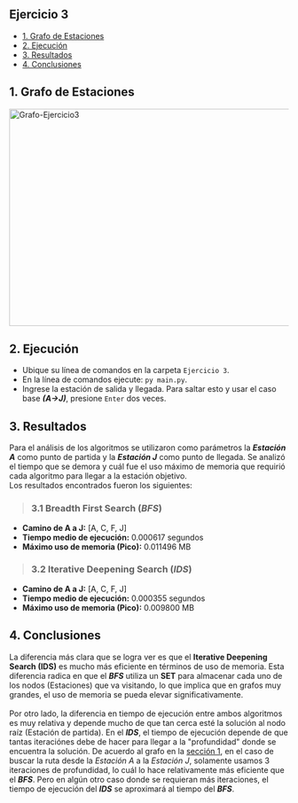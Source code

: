## Ejercicio 3

- [1. Grafo de Estaciones](#1-grafo-de-estaciones)
- [2. Ejecución](#2-ejecución)
- [3. Resultados](#3-resultados)
- [4. Conclusiones](#4-conclusiones)

## 1. Grafo de Estaciones
<img width="574" height="392" alt="Grafo-Ejercicio3" src="https://github.com/user-attachments/assets/0ac0a2c6-283e-48eb-b0fb-1cc64a167f3d" />

## 2. Ejecución
- Ubique su línea de comandos en la carpeta `Ejercicio 3`.
- En la línea de comandos ejecute: `py main.py`.
- Ingrese la estación de salida y llegada. Para saltar esto y usar el caso base _**(A->J)**_, presione `Enter` dos veces.

## 3. Resultados 
Para el análisis de los algoritmos se utilizaron como parámetros la _**Estación A**_ como punto de partida y la _**Estación J**_ como punto de llegada.
Se analizó el tiempo que se demora y cuál fue el uso máximo de memoria que requirió cada algoritmo para llegar a la estación objetivo.<br>
Los resultados encontrados fueron los siguientes:

> ### 3.1 Breadth First Search (_BFS_)
- **Camino de A a J:** [A, C, F, J]
- **Tiempo medio de ejecución:** 0.000617 segundos
- **Máximo uso de memoria (Pico):** 0.011496 MB

> ### 3.2 Iterative Deepening Search (_IDS_)
- **Camino de A a J:** [A, C, F, J]
- **Tiempo medio de ejecución:** 0.000355 segundos
- **Máximo uso de memoria (Pico):** 0.009800 MB

## 4. Conclusiones
La diferencia más clara que se logra ver es que el **Iterative Deepening Search (IDS)** es mucho más eficiente en términos de uso de memoria. Esta diferencia radica en que el _**BFS**_ utiliza un **SET** para almacenar cada uno de los nodos (Estaciones) que va visitando, lo que implica que en grafos muy grandes, el uso de memoria se pueda elevar significativamente.<br><br>
Por otro lado, la diferencia en tiempo de ejecución entre ambos algoritmos es muy relativa y depende mucho de que tan cerca esté la solución al nodo raíz (Estación de partida). En el _**IDS**_, el tiempo de ejecución depende de que tantas iteraciónes debe de hacer para llegar a la "profundidad" donde se encuentra la solución. De acuerdo al grafo en la [sección 1](#1-grafo-de-estaciones), en el caso de buscar la ruta desde la _Estación A_ a la _Estación J_, solamente usamos 3 iteraciones de profundidad, lo cuál lo hace relativamente más eficiente que el _**BFS**_. Pero en algún otro caso donde se requieran más iteraciones, el tiempo de ejecución del _**IDS**_ se aproximará al tiempo del _**BFS**_.
